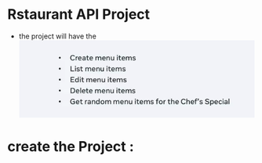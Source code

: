# Rstaurant API Project 
- the project will have the
 ![alt text](image-3.png)

# create the Project : 
